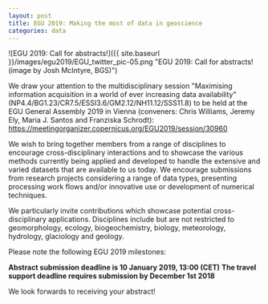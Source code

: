 ```yaml
---
layout: post
title: EGU 2019: Making the most of data in geoscience
categories: data
---
```


![EGU 2019: Call for abstracts!]({{ site.baseurl }}/images/egu2019/EGU_twitter_pic-05.png "EGU 2019: Call for abstracts! (image by Josh McIntyre, BGS)")

We draw your attention to the multidisciplinary session "Maximising information acquisition in a world of ever increasing data availability" (NP4.4/BG1.23/CR7.5/ESSI3.6/GM2.12/NH11.12/SSS11.8) to be held at the EGU General Assembly 2019 in Vienna (conveners: Chris Williams, Jeremy Ely, Maria J. Santos and Franziska Schrodt): https://meetingorganizer.copernicus.org/EGU2019/session/30960

We wish to bring together members from a range of disciplines to encourage cross-disciplinary interactions and to showcase the various methods currently being applied and developed to handle the extensive and varied datasets that are available to us today. We encourage submissions from research projects considering a range of data types, presenting processing work flows and/or innovative use or development of numerical techniques. 

We particularly invite contributions which showcase potential cross-disciplinary applications. Disciplines include but are not restricted to geomorphology, ecology, biogeochemistry, biology, meteorology, hydrology, glaciology and geology.

Please note the following EGU 2019 milestones:

**Abstract submission deadline is 10 January 2019, 13:00 (CET)**
**The travel support deadline requires submission by December 1st 2018**

We look forwards to receiving your abstract!





